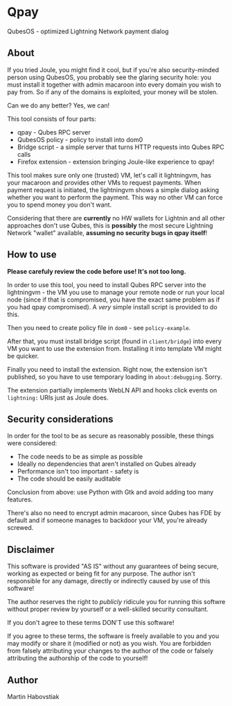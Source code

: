 Qpay
====

QubesOS - optimized Lightning Network payment dialog

About
-----

If you tried Joule, you might find it cool, but if you're also security-minded
person using QubesOS, you probably see the glaring security hole: you must
install it together with admin macaroon into every domain you wish to pay from.
So if any of the domains is exploited, your money will be stolen.

Can we do any better? Yes, we can!

This tool consists of four parts:

* qpay - Qubes RPC server
* QubesOS policy - policy to install into dom0
* Bridge script - a simple server that turns HTTP requests into Qubes RPC calls
* Firefox extension - extension bringing Joule-like experience to qpay!

This tool makes sure only one (trusted) VM, let's call it lightningvm, has your
macaroon and provides other VMs to request payments. When payment request is
initiated, the lightningvm shows a simple dialog asking whether you want to
perform the payment. This way no other VM can force you to spend money you don't want.

Considering that there are **currently** no HW wallets for Lightnin and all other approaches don't use Qubes, this is **possibly** the most secure Lightning Network "wallet" available, **assuming no security bugs in qpay itself**!

How to use
----------

**Please carefuly review the code before use! It's not too long.**

In order to use this tool, you need to install Qubes RPC server into the lightningvm - the VM you use to manage your remote node or run your local node (since if that is compromised, you have the exact same problem as if you had qpay compromised). A *very* simple install script is provided to do this.

Then you need to create policy file in `dom0` - see `policy-example`.

After that, you must install bridge script (found in `client/bridge`) into every
VM you want to use the extension from. Installing it into template VM might be
quicker.

Finally you need to install the extension. Right now, the extension isn't
published, so you have to use temporary loading in `about:debugging`. Sorry.

The extension partially implements WebLN API and hooks click events on
`lightning:` URIs just as Joule does.

Security considerations
-----------------------

In order for the tool to be as secure as reasonably possible, these things were
considered:

 * The code needs to be as simple as possible
 * Ideally no dependencies that aren't installed on Qubes already
 * Performance isn't too important - safety is
 * The code should be easily auditable

Conclusion from above: use Python with Gtk and avoid adding too many features.

There's also no need to encrypt admin macaroon, since Qubes has FDE by default
and if someone manages to backdoor your VM, you're already screwed.

Disclaimer
----------

This software is provided "AS IS" without any guarantees of being secure,
working as expected or being fit for any purpose. The author isn't responsible
for any damage, directly or indirectly caused by use of this software!

The author reserves the right to *publicly* ridicule you for running this
softwre without proper review by yourself or a well-skilled security consultant.

If you don't agree to these terms DON'T use this software!

If you agree to these terms, the software is freely available to you and you may modify or share it (modified or not) as you wish. You are forbidden from
falsely attributing your changes to the author of the code or falsely
attributing the authorship of the code to yourself!

Author
------

Martin Habovstiak
